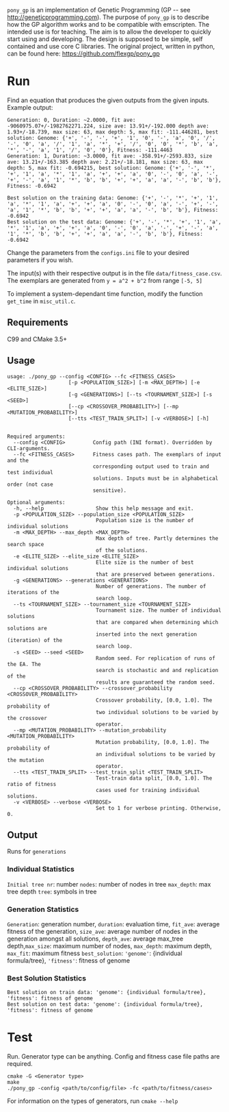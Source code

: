 
`pony_gp` is an implementation of Genetic Programming (GP -- see <http://geneticprogramming.com>).
The purpose of `pony_gp` is to describe how the GP algorithm works and to be compatible with
emscripten. The intended use is for teaching. The aim is to allow the developer to quickly
start using and developing. The design is supposed to be simple, self contained and use core
C libraries. The original project, written in python, can be found here:
https://github.com/flexgp/pony_gp

# Run

Find an equation that produces the given outputs from the given inputs.
Example output:
```
Generation: 0, Duration: ~2.0000, fit ave: -9060975.07+/-1982762271.224, size ave: 13.91+/-192.000 depth ave: 1.93+/-18.739, max size: 63, max depth: 5, max fit: -111.446281, best solution: Genome: {'+', '-', '-', '+', '1', '0', '-', 'a', '0', '/', '-', '0', 'a', '/', '1', 'a', '*', '+', '/', '0', '0', '*', 'b', 'a', '*', '-', 'a', '1', '/', '0', '0'}, Fitness: -111.4463
Generation: 1, Duration: ~3.0000, fit ave: -358.91+/-2593.833, size ave: 13.21+/-163.385 depth ave: 2.21+/-18.181, max size: 63, max depth: 5, max fit: -0.694215, best solution: Genome: {'+', '-', '*', '+', '1', 'a', '*', '1', 'a', '+', '+', 'a', '0', '-', '0', 'a', '-', '+', '-', 'a', '1', '*', 'b', 'b', '+', '+', 'a', 'a', '-', 'b', 'b'}, Fitness: -0.6942

Best solution on the training data: Genome: {'+', '-', '*', '+', '1', 'a', '*', '1', 'a', '+', '+', 'a', '0', '-', '0', 'a', '-', '+', '-', 'a', '1', '*', 'b', 'b', '+', '+', 'a', 'a', '-', 'b', 'b'}, Fitness: -0.6942
Best solution on the test data: Genome: {'+', '-', '*', '+', '1', 'a', '*', '1', 'a', '+', '+', 'a', '0', '-', '0', 'a', '-', '+', '-', 'a', '1', '*', 'b', 'b', '+', '+', 'a', 'a', '-', 'b', 'b'}, Fitness: -0.6942
```

Change the parameters from the `configs.ini` file to your desired
parameters if you wish.

The input(s) with their respective output is in the file `data/fitness_case.csv`. The
exemplars are generated from `y = a^2 + b^2` from range `[-5, 5]`

To implement a system-dependant time function, modify the function `get_time` in `misc_util.c`.

## Requirements

C99 and CMake 3.5+

## Usage
```
usage: ./pony_gp --config <CONFIG> --fc <FITNESS_CASES>
                    [-p <POPULATION_SIZE>] [-m <MAX_DEPTH>] [-e <ELITE_SIZE>]
                    [-g <GENERATIONS>] [--ts <TOURNAMENT_SIZE>] [-s <SEED>]
                    [--cp <CROSSOVER_PROBABILITY>] [--mp <MUTATION_PROBABILITY>]
                    [--tts <TEST_TRAIN_SPLIT>] [-v <VERBOSE>] [-h]


Required arguments:
  --config <CONFIG>         Config path (INI format). Overridden by CLI-arguments.
  --fc <FITNESS_CASES>      Fitness cases path. The exemplars of input and the
                            corresponding output used to train and test individual
                            solutions. Inputs must be in alphabetical order (not case
                            sensitive).

Optional arguments:
  -h, --help                 Show this help message and exit.
  -p <POPULATION_SIZE> --population_size <POPULATION_SIZE>
                             Population size is the number of individual solutions
  -m <MAX_DEPTH> --max_depth <MAX_DEPTH>
                             Max depth of tree. Partly determines the search space
                             of the solutions.
  -e <ELITE_SIZE> --elite_size <ELITE_SIZE>
                             Elite size is the number of best individual solutions
                             that are preserved between generations.
  -g <GENERATIONS> --generations <GENERATIONS>
                             Number of generations. The number of iterations of the
                             search loop.
  --ts <TOURNAMENT_SIZE> --tournament_size <TOURNAMENT_SIZE>
                             Tournament size. The number of individual solutions
                             that are compared when determining which solutions are
                             inserted into the next generation (iteration) of the
                             search loop.
  -s <SEED> --seed <SEED>
                             Random seed. For replication of runs of the EA. The
                             search is stochastic and and replication of the
                             results are guaranteed the random seed.
  --cp <CROSSOVER_PROBABILITY> --crossover_probability <CROSSOVER_PROBABILITY>
                             Crossover probability, [0.0, 1.0]. The probability of
                             two individual solutions to be varied by the crossover
                             operator.
  --mp <MUTATION_PROBABILITY> --mutation_probability <MUTATION_PROBABILITY>
                             Mutation probability, [0.0, 1.0]. The probability of
                             an individual solutions to be varied by the mutation
                             operator.
  --tts <TEST_TRAIN_SPLIT> --test_train_split <TEST_TRAIN_SPLIT>
                             Test-train data split, [0.0, 1.0]. The ratio of fitness
                             cases used for training individual solutions.
  -v <VERBOSE> --verbose <VERBOSE>
                             Set to 1 for verbose printing. Otherwise, 0.
```

## Output
Runs for `generations`

### Individual Statistics

`Initial tree nr`: number `nodes`: number of nodes in tree `max_depth`: max tree depth `tree`: symbols in tree

### Generation Statistics
`Generation`: generation number, `duration`: evaluation time, `fit_ave`: average fitness of the generation, `size_ave`: average number of nodes in the generation amongst all solutions, `depth_ave`: average max_tree depth,`max_size`: maximum number of nodes, `max_depth`: maximum depth, `max_fit`: maximum fitness `best_solution`: `'genome'`: {individual formula/tree}, `'fitness'`: fitness of genome


### Best Solution Statistics
```
Best solution on train data: 'genome': {individual formula/tree}, 'fitness': fitness of genome
Best solution on test data: 'genome': {individual formula/tree}, 'fitness': fitness of genome
```

# Test
Run. Generator type can be anything. Config and fitness case file paths are required.
```
cmake -G <Generator type>
make
./pony_gp -config <path/to/config/file> -fc <path/to/fitness/cases>
```
For information on the types of generators, run `cmake --help`

